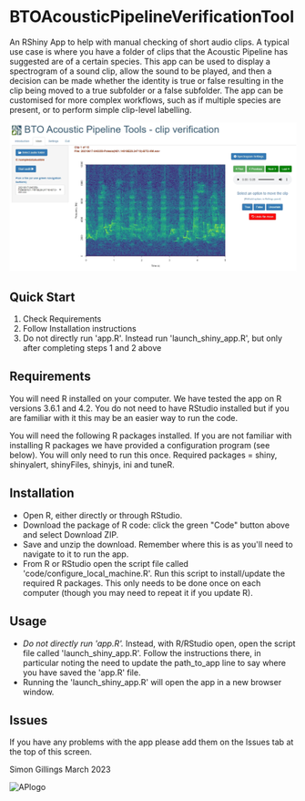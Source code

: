 # BTOAcousticPipelineVerificationTool

An RShiny App to help with manual checking of short audio clips. A typical use case is where you have a folder of clips that the Acoustic Pipeline has suggested are of a certain species. This app can be used to display a spectrogram of a sound clip, allow the sound to be played, and then a decision can be made whether the identity is true or false resulting in the clip being moved to a true subfolder or a false subfolder. The app can be customised for more complex workflows, such as if multiple species are present, or to perform simple clip-level labelling.

![Screenshot](https://github.com/BritishTrustForOrnithology/BTOAcousticPipelineVerificationApp/blob/main/www/screengrab01.png)

## Quick Start

1. Check Requirements
2. Follow Installation instructions
3. Do not directly run 'app.R'. Instead run 'launch_shiny_app.R', but only after completing steps 1 and 2 above


## Requirements

You will need R installed on your computer. We have tested the app on R versions 3.6.1 and 4.2. You do not need to have RStudio installed but if you are familiar with it this may be an easier way to run the code.

You will need the following R packages installed. If you are not familiar with installing R packages we have provided a configuration program (see below). You will only need to run this once. Required packages = shiny, shinyalert, shinyFiles, shinyjs, ini and tuneR.


## Installation

* Open R, either directly or through RStudio.
* Download the package of R code: click the green "Code" button above and select Download ZIP. 
* Save and unzip the download. Remember where this is as you'll need to navigate to it to run the app.
* From R or RStudio open the script file called 'code/configure_local_machine.R'. Run this script to install/update the required R packages. This only needs to be done once on each computer (though you may need to repeat it if you update R).


## Usage

* *Do not directly run 'app.R'.* Instead, with R/RStudio open, open the script file called 'launch_shiny_app.R'. Follow the instructions there, in particular noting the need to update the path_to_app line to say where you have saved the 'app.R' file. 
* Running the 'launch_shiny_app.R' will open the app in a new browser window.


## Issues

If you have any problems with the app please add them on the Issues tab at the top of this screen.

Simon Gillings
March 2023

![APlogo](https://github.com/BritishTrustForOrnithology/BTOAcousticPipelineVerificationApp_dev/blob/main/www/APlogo50px.png)



